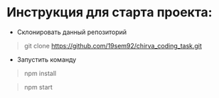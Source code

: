 # Инструкция для старта проекта:
* Склонировать данный репозиторий
> git clone https://github.com/19sem92/chirva_coding_task.git

* Запустить команду

> npm install

> npm start



